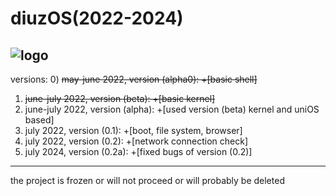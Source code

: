 # diuzOS(2022-2024)
![logo](https://github.com/multiverse1999/diuzOS/assets/77222329/77628753-ae0b-43f0-81b0-78ffae5be907)
---
versions:
0) ~~may-june 2022, version (alpha0): +[basic shell]~~
1) ~~june-july 2022, version (beta): +[basic kernel]~~
2) june-july 2022, version (alpha): +[used version (beta) kernel and uniOS based]
4) july 2022, version (0.1): +[boot, file system, browser]
5) july 2022, version (0.2): +[network connection check]
6) july 2024, version (0.2a): +[fixed bugs of version (0.2)]
---
the project is frozen or will not proceed or will probably be deleted
